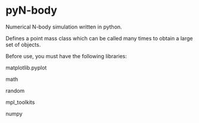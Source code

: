 # pyN-body

Numerical N-body simulation written in python.

Defines a point mass class which can be called many times to obtain a large set of objects.

Before use, you must have the following libraries:

matplotlib.pyplot

math

random

mpl_toolkits

numpy
